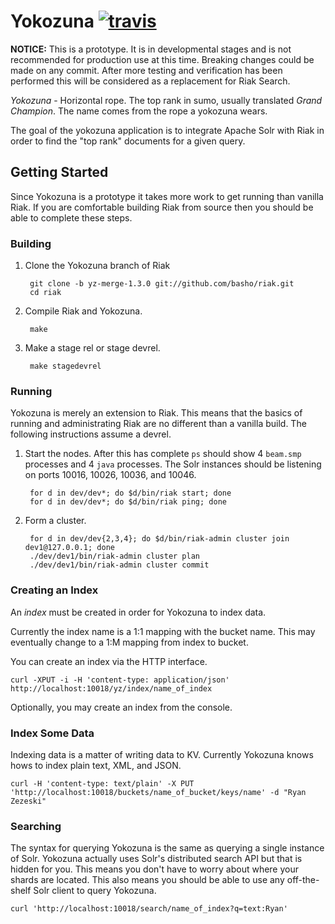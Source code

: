Yokozuna [![travis](https://secure.travis-ci.org/rzezeski/yokozuna.png)](http://travis-ci.org/rzezeski/yokozuna)
==========

**NOTICE:** This is a prototype.  It is in developmental stages and is
  not recommended for production use at this time.  Breaking changes
  could be made on any commit.  After more testing and verification
  has been performed this will be considered as a replacement for Riak
  Search.

_Yokozuna_ - Horizontal rope.  The top rank in sumo, usually
translated _Grand Champion_.  The name comes from the rope a yokozuna
wears.

The goal of the yokozuna application is to integrate Apache Solr with
Riak in order to find the "top rank" documents for a given query.


Getting Started
----------

Since Yokozuna is a prototype it takes more work to get running than
vanilla Riak.  If you are comfortable building Riak from source then
you should be able to complete these steps.

### Building ###

1. Clone the Yokozuna branch of Riak

        git clone -b yz-merge-1.3.0 git://github.com/basho/riak.git
        cd riak

2. Compile Riak and Yokozuna.

        make

3. Make a stage rel or stage devrel.

        make stagedevrel

### Running ###

Yokozuna is merely an extension to Riak.  This means that the basics
of running and administrating Riak are no different than a vanilla
build.  The following instructions assume a devrel.

1. Start the nodes.  After this has complete `ps` should show 4
   `beam.smp` processes and 4 `java` processes.  The Solr instances
   should be listening on ports 10016, 10026, 10036, and 10046.

        for d in dev/dev*; do $d/bin/riak start; done
        for d in dev/dev*; do $d/bin/riak ping; done

2. Form a cluster.

        for d in dev/dev{2,3,4}; do $d/bin/riak-admin cluster join dev1@127.0.0.1; done
        ./dev/dev1/bin/riak-admin cluster plan
        ./dev/dev1/bin/riak-admin cluster commit

### Creating an Index ###

An _index_ must be created in order for Yokozuna to index data.

Currently the index name is a 1:1 mapping with the bucket name. This
may eventually change to a 1:M mapping from index to bucket.

You can create an index via the HTTP interface.

    curl -XPUT -i -H 'content-type: application/json' http://localhost:10018/yz/index/name_of_index

Optionally, you may create an index from the console.

### Index Some Data ###

Indexing data is a matter of writing data to KV.  Currently Yokozuna
knows hows to index plain text, XML, and JSON.

    curl -H 'content-type: text/plain' -X PUT 'http://localhost:10018/buckets/name_of_bucket/keys/name' -d "Ryan Zezeski"

### Searching ###

The syntax for querying Yokozuna is the same as querying a single
instance of Solr.  Yokozuna actually uses Solr's distributed search
API but that is hidden for you.  This means you don't have to worry
about where your shards are located.  This also means you should be
able to use any off-the-shelf Solr client to query Yokozuna.

    curl 'http://localhost:10018/search/name_of_index?q=text:Ryan'
